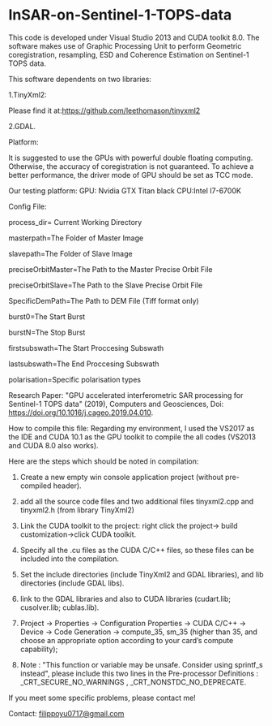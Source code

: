 # InSAR-on-Sentinel-1-TOPS-data
This code is developed under Visual Studio 2013 and CUDA toolkit 8.0.
The software makes use of Graphic Processing Unit to perform Geometric coregistration, resampling, ESD and Coherence Estimation on Sentinel-1 TOPS data.

This software dependents on two libraries:

1.TinyXml2:

Please find it at:https://github.com/leethomason/tinyxml2

2.GDAL.


Platform:

It is suggested to use the GPUs with powerful double floating computing.
Otherwise, the accuracy of coregistration is not guaranteed. 
To achieve a better performance, the driver mode of GPU should be set as TCC mode. 


Our testing platform:
GPU: Nvidia GTX Titan black  CPU:Intel I7-6700K


Config File:

process_dir= Current Working Directory

masterpath=The Folder of Master Image

slavepath=The Folder of Slave Image

preciseOrbitMaster=The Path to the Master Precise Orbit File

preciseOrbitSlave=The Path to the Slave Precise Orbit File

SpecificDemPath=The Path to DEM File (Tiff format only)

burst0=The Start Burst

burstN=The Stop Burst

firstsubswath=The Start Proccesing Subswath

lastsubswath=The End Proccesing Subswath

polarisation=Specific polarisation types

Research Paper:
"GPU accelerated interferometric SAR processing for Sentinel-1 TOPS data" (2019), Computers and Geosciences, Doi: https://doi.org/10.1016/j.cageo.2019.04.010.




How to compile this file:
Regarding my environment, I used the VS2017 as the IDE and CUDA 10.1 as the GPU toolkit to compile the all codes (VS2013 and CUDA 8.0 also works). 

Here are the steps which should be noted in compilation:

1. Create a new empty win console application project (without pre-compiled header).

2. add all the source code files and two additional files tinyxml2.cpp and tinyxml2.h (from library TinyXml2)

3. Link the CUDA toolkit to the project: right click the project-> build customization->click CUDA toolkit.

4. Specify all the .cu files as the CUDA C/C++ files, so these files can be included into the compilation.

5. Set the include directories (include TinyXml2 and GDAL libraries), and lib directories (include GDAL libs).

6. link to the GDAL libraries and also to CUDA libraries (cudart.lib; cusolver.lib; cublas.lib).

7. Project -> Properties -> Configuration Properties -> CUDA C/C++ -> Device -> Code Generation -> compute_35, sm_35 (higher than 35, and choose an appropriate option according to your card’s compute capability);

8. Note : "This function or variable may be unsafe. Consider using sprintf_s instead", please include this two lines in the Pre-processor Definitions : _CRT_SECURE_NO_WARNINGS , _CRT_NONSTDC_NO_DEPRECATE.

If you meet some specific problems, please contact me!

Contact:
filippoyu0717@gmail.com


